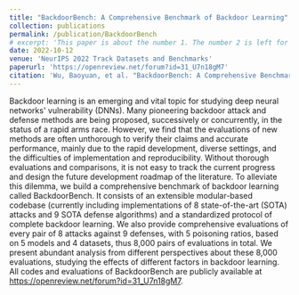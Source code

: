 ```yaml
---
title: "BackdoorBench: A Comprehensive Benchmark of Backdoor Learning"
collection: publications
permalink: /publication/BackdoorBench
# excerpt: 'This paper is about the number 1. The number 2 is left for future work.'
date: 2022-10-12
venue: 'NeurIPS 2022 Track Datasets and Benchmarks'
paperurl: 'https://openreview.net/forum?id=31_U7n18gM7'
citation: 'Wu, Baoyuan, et al. "BackdoorBench: A Comprehensive Benchmark of Backdoor Learning." NeurIPS 2022 Track Datasets and Benchmarks.'
---
```

Backdoor learning is an emerging and vital topic for studying deep neural networks' vulnerability (DNNs). Many pioneering backdoor attack and defense methods are being proposed, successively or concurrently, in the status of a rapid arms race. However, we find that the evaluations of new methods are often unthorough to verify their claims and accurate performance, mainly due to the rapid development, diverse settings, and the difficulties of implementation and reproducibility.  Without thorough evaluations and comparisons, it is not easy to track the current progress and design the future development roadmap of the literature. To alleviate this dilemma, we build a comprehensive benchmark of backdoor learning called BackdoorBench. It consists of an extensible modular-based codebase (currently including implementations of 8 state-of-the-art (SOTA) attacks and 9 SOTA defense algorithms) and a standardized protocol of complete backdoor learning. We also provide comprehensive evaluations of every pair of 8 attacks against 9 defenses, with 5 poisoning ratios, based on 5 models and 4 datasets, thus 8,000 pairs of evaluations in total. We present abundant analysis from different perspectives about these 8,000 evaluations, studying the effects of different factors in backdoor learning.  All codes and evaluations of BackdoorBench are publicly available at <a href="https://openreview.net/forum?id=31_U7n18gM7"><u>https://openreview.net/forum?id=31_U7n18gM7</u></a>.
